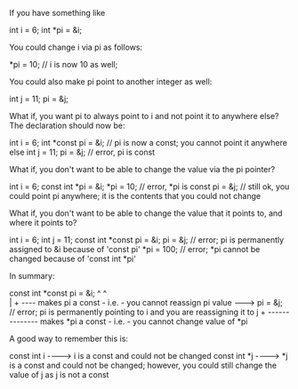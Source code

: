 If you have something like

  int i = 6;
  int *pi = &i;
  
You could change i via pi as follows:

  *pi = 10;    // i is now 10 as well;
  
You could also make pi point to another integer as well:

  int j = 11;
  pi = &j;

What if, you want pi to always point to i and not point it to anywhere else? The declaration should now be:

  int i = 6;
  int *const pi = &i;   // pi is now a const; you cannot point it anywhere else
  int j = 11;
  pi = &j;  // error, pi is const

What if, you don't want to be able to change the value via the pi pointer?

  int i = 6;
  const int *pi = &i;
  *pi = 10;  // error, *pi is const
  pi = &j;   // still ok, you could point pi anywhere; it is the contents that you could not change

What if, you don't want to be able to change the value that it points to, and where it points to?

  int i = 6;
  int j = 11;
  const int *const pi = &i;
  pi = &j;     // error; pi is permanently assigned to &i because of 'const pi'
  *pi = 100;   // error; *pi cannot be changed because of 'const int *pi'

In summary:

  const int *const pi = &i;
     ^         ^   
     |         + ---- makes pi a const - i.e. - you cannot reassign pi value ---> pi = &j; // error; pi is permanently pointing to i and you are reassigning it to j
     + -------------- makes *pi a const - i.e. - you cannot change value of *pi
     
A good way to remember this is:

  const int i ----> i is a const and could not be changed
  const int *j ----> *j is a const and could not be changed; however, you could still change the value of j as j is not a const


